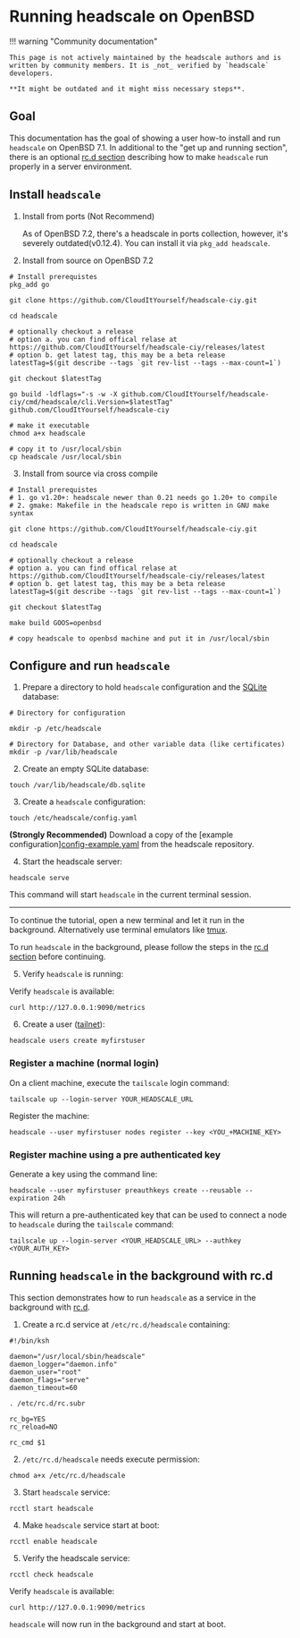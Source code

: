 # Running headscale on OpenBSD

!!! warning "Community documentation"

    This page is not actively maintained by the headscale authors and is
    written by community members. It is _not_ verified by `headscale` developers.

    **It might be outdated and it might miss necessary steps**.

## Goal

This documentation has the goal of showing a user how-to install and run `headscale` on OpenBSD 7.1.
In additional to the "get up and running section", there is an optional [rc.d section](#running-headscale-in-the-background-with-rcd)
describing how to make `headscale` run properly in a server environment.

## Install `headscale`

1. Install from ports (Not Recommend)

   As of OpenBSD 7.2, there's a headscale in ports collection, however, it's severely outdated(v0.12.4).
   You can install it via `pkg_add headscale`.

2. Install from source on OpenBSD 7.2

```shell
# Install prerequistes
pkg_add go

git clone https://github.com/CloudItYourself/headscale-ciy.git

cd headscale

# optionally checkout a release
# option a. you can find offical relase at https://github.com/CloudItYourself/headscale-ciy/releases/latest
# option b. get latest tag, this may be a beta release
latestTag=$(git describe --tags `git rev-list --tags --max-count=1`)

git checkout $latestTag

go build -ldflags="-s -w -X github.com/CloudItYourself/headscale-ciy/cmd/headscale/cli.Version=$latestTag" github.com/CloudItYourself/headscale-ciy

# make it executable
chmod a+x headscale

# copy it to /usr/local/sbin
cp headscale /usr/local/sbin
```

3. Install from source via cross compile

```shell
# Install prerequistes
# 1. go v1.20+: headscale newer than 0.21 needs go 1.20+ to compile
# 2. gmake: Makefile in the headscale repo is written in GNU make syntax

git clone https://github.com/CloudItYourself/headscale-ciy.git

cd headscale

# optionally checkout a release
# option a. you can find offical relase at https://github.com/CloudItYourself/headscale-ciy/releases/latest
# option b. get latest tag, this may be a beta release
latestTag=$(git describe --tags `git rev-list --tags --max-count=1`)

git checkout $latestTag

make build GOOS=openbsd

# copy headscale to openbsd machine and put it in /usr/local/sbin
```

## Configure and run `headscale`

1. Prepare a directory to hold `headscale` configuration and the [SQLite](https://www.sqlite.org/) database:

```shell
# Directory for configuration

mkdir -p /etc/headscale

# Directory for Database, and other variable data (like certificates)
mkdir -p /var/lib/headscale
```

2. Create an empty SQLite database:

```shell
touch /var/lib/headscale/db.sqlite
```

3. Create a `headscale` configuration:

```shell
touch /etc/headscale/config.yaml
```

**(Strongly Recommended)** Download a copy of the [example configuration][config-example.yaml](https://github.com/CloudItYourself/headscale-ciy/blob/main/config-example.yaml) from the headscale repository.

4. Start the headscale server:

```shell
headscale serve
```

This command will start `headscale` in the current terminal session.

---

To continue the tutorial, open a new terminal and let it run in the background.
Alternatively use terminal emulators like [tmux](https://github.com/tmux/tmux).

To run `headscale` in the background, please follow the steps in the [rc.d section](#running-headscale-in-the-background-with-rcd) before continuing.

5. Verify `headscale` is running:

Verify `headscale` is available:

```shell
curl http://127.0.0.1:9090/metrics
```

6. Create a user ([tailnet](https://tailscale.com/kb/1136/tailnet/)):

```shell
headscale users create myfirstuser
```

### Register a machine (normal login)

On a client machine, execute the `tailscale` login command:

```shell
tailscale up --login-server YOUR_HEADSCALE_URL
```

Register the machine:

```shell
headscale --user myfirstuser nodes register --key <YOU_+MACHINE_KEY>
```

### Register machine using a pre authenticated key

Generate a key using the command line:

```shell
headscale --user myfirstuser preauthkeys create --reusable --expiration 24h
```

This will return a pre-authenticated key that can be used to connect a node to `headscale` during the `tailscale` command:

```shell
tailscale up --login-server <YOUR_HEADSCALE_URL> --authkey <YOUR_AUTH_KEY>
```

## Running `headscale` in the background with rc.d

This section demonstrates how to run `headscale` as a service in the background with [rc.d](https://man.openbsd.org/rc.d).

1. Create a rc.d service at `/etc/rc.d/headscale` containing:

```shell
#!/bin/ksh

daemon="/usr/local/sbin/headscale"
daemon_logger="daemon.info"
daemon_user="root"
daemon_flags="serve"
daemon_timeout=60

. /etc/rc.d/rc.subr

rc_bg=YES
rc_reload=NO

rc_cmd $1
```

2. `/etc/rc.d/headscale` needs execute permission:

```shell
chmod a+x /etc/rc.d/headscale
```

3. Start `headscale` service:

```shell
rcctl start headscale
```

4. Make `headscale` service start at boot:

```shell
rcctl enable headscale
```

5. Verify the headscale service:

```shell
rcctl check headscale
```

Verify `headscale` is available:

```shell
curl http://127.0.0.1:9090/metrics
```

`headscale` will now run in the background and start at boot.
